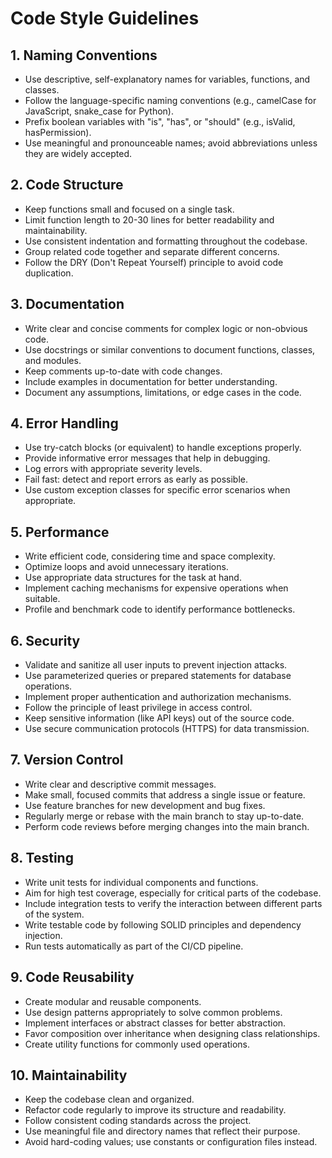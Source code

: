 # Code Style Guidelines

## 1. Naming Conventions
- Use descriptive, self-explanatory names for variables, functions, and classes.
- Follow the language-specific naming conventions (e.g., camelCase for JavaScript, snake_case for Python).
- Prefix boolean variables with "is", "has", or "should" (e.g., isValid, hasPermission).
- Use meaningful and pronounceable names; avoid abbreviations unless they are widely accepted.

## 2. Code Structure
- Keep functions small and focused on a single task.
- Limit function length to 20-30 lines for better readability and maintainability.
- Use consistent indentation and formatting throughout the codebase.
- Group related code together and separate different concerns.
- Follow the DRY (Don't Repeat Yourself) principle to avoid code duplication.

## 3. Documentation
- Write clear and concise comments for complex logic or non-obvious code.
- Use docstrings or similar conventions to document functions, classes, and modules.
- Keep comments up-to-date with code changes.
- Include examples in documentation for better understanding.
- Document any assumptions, limitations, or edge cases in the code.

## 4. Error Handling
- Use try-catch blocks (or equivalent) to handle exceptions properly.
- Provide informative error messages that help in debugging.
- Log errors with appropriate severity levels.
- Fail fast: detect and report errors as early as possible.
- Use custom exception classes for specific error scenarios when appropriate.

## 5. Performance
- Write efficient code, considering time and space complexity.
- Optimize loops and avoid unnecessary iterations.
- Use appropriate data structures for the task at hand.
- Implement caching mechanisms for expensive operations when suitable.
- Profile and benchmark code to identify performance bottlenecks.

## 6. Security
- Validate and sanitize all user inputs to prevent injection attacks.
- Use parameterized queries or prepared statements for database operations.
- Implement proper authentication and authorization mechanisms.
- Follow the principle of least privilege in access control.
- Keep sensitive information (like API keys) out of the source code.
- Use secure communication protocols (HTTPS) for data transmission.

## 7. Version Control
- Write clear and descriptive commit messages.
- Make small, focused commits that address a single issue or feature.
- Use feature branches for new development and bug fixes.
- Regularly merge or rebase with the main branch to stay up-to-date.
- Perform code reviews before merging changes into the main branch.

## 8. Testing
- Write unit tests for individual components and functions.
- Aim for high test coverage, especially for critical parts of the codebase.
- Include integration tests to verify the interaction between different parts of the system.
- Write testable code by following SOLID principles and dependency injection.
- Run tests automatically as part of the CI/CD pipeline.

## 9. Code Reusability
- Create modular and reusable components.
- Use design patterns appropriately to solve common problems.
- Implement interfaces or abstract classes for better abstraction.
- Favor composition over inheritance when designing class relationships.
- Create utility functions for commonly used operations.

## 10. Maintainability
- Keep the codebase clean and organized.
- Refactor code regularly to improve its structure and readability.
- Follow consistent coding standards across the project.
- Use meaningful file and directory names that reflect their purpose.
- Avoid hard-coding values; use constants or configuration files instead.